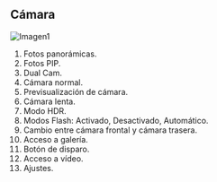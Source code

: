 ## Cámara

![Imagen1](http://static.energysistem.com/images/manuals/42909/59ba6a325af43.jpg)


1. Fotos panorámicas.
2. Fotos PIP.
3. Dual Cam.
4. Cámara normal.
5. Previsualización de cámara.
6. Cámara lenta.
7. Modo HDR.
8. Modos Flash: Activado, Desactivado, Automático.
9. Cambio entre cámara frontal y cámara trasera.
10. Acceso a galería.
11. Botón de disparo.
12. Acceso a vídeo.
13. Ajustes.









